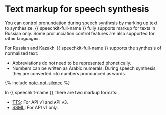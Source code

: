 # Text markup for speech synthesis

You can control pronunciation during speech synthesis by marking up text to synthesize. {{ speechkit-full-name }} fully supports markup for texts in Russian only. Some pronunciation control features are also supported for other languages.

For Russian and Kazakh, {{ speechkit-full-name }} supports the synthesis of normalized text:

* Abbreviations do not need to be represented phonetically.
* Numbers can be written as Arabic numerals. During speech synthesis, they are converted into numbers pronounced as words.

{% include [note-not-silence](../../../_includes/speechkit/note-not-silence.md) %}


In {{ speechkit-name }}, there are two markup formats:

* [TTS](tts-markup.md): For API v1 and API v3.
* [SSML](ssml.md): For API v1 only.

